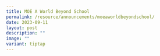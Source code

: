 ```yaml
---
title: MOE A World Beyond School
permalink: /resource/announcements/moeaworldbeyondschool/
date: 2023-09-11
layout: post
description: ""
image: ""
variant: tiptap
---
```

